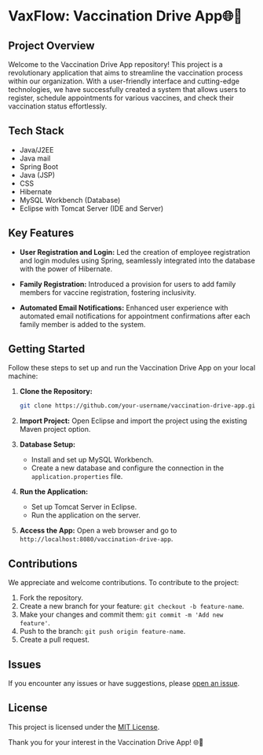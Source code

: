 # VaxFlow: Vaccination Drive App🌐🚀

## Project Overview

Welcome to the Vaccination Drive App repository! This project is a revolutionary application that aims to streamline the vaccination process within our organization. With a user-friendly interface and cutting-edge technologies, we have successfully created a system that allows users to register, schedule appointments for various vaccines, and check their vaccination status effortlessly.

## Tech Stack

- Java/J2EE
- Java mail
- Spring Boot
- Java (JSP)
- CSS
- Hibernate
- MySQL Workbench (Database)
- Eclipse with Tomcat Server (IDE and Server)

## Key Features

- **User Registration and Login:** Led the creation of employee registration and login modules using Spring, seamlessly integrated into the database with the power of Hibernate.

- **Family Registration:** Introduced a provision for users to add family members for vaccine registration, fostering inclusivity.

- **Automated Email Notifications:** Enhanced user experience with automated email notifications for appointment confirmations after each family member is added to the system.

## Getting Started

Follow these steps to set up and run the Vaccination Drive App on your local machine:

1. **Clone the Repository:**
   ```bash
   git clone https://github.com/your-username/vaccination-drive-app.git
   ```

2. **Import Project:**
   Open Eclipse and import the project using the existing Maven project option.

3. **Database Setup:**
   - Install and set up MySQL Workbench.
   - Create a new database and configure the connection in the `application.properties` file.

4. **Run the Application:**
   - Set up Tomcat Server in Eclipse.
   - Run the application on the server.

5. **Access the App:**
   Open a web browser and go to `http://localhost:8080/vaccination-drive-app`.

## Contributions

We appreciate and welcome contributions. To contribute to the project:

1. Fork the repository.
2. Create a new branch for your feature: `git checkout -b feature-name`.
3. Make your changes and commit them: `git commit -m 'Add new feature'`.
4. Push to the branch: `git push origin feature-name`.
5. Create a pull request.

## Issues

If you encounter any issues or have suggestions, please [open an issue](https://github.com/your-username/vaccination-drive-app/issues).

## License

This project is licensed under the [MIT License](LICENSE).

Thank you for your interest in the Vaccination Drive App! 🌐🚀
